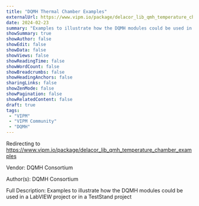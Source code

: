 ```yaml
---
title: "DQMH Thermal Chamber Examples"
externalUrl: https://www.vipm.io/package/delacor_lib_qmh_temperature_chamber_examples
date: 2024-02-23
summary: "Examples to illustrate how the DQMH modules could be used in a LabVIEW project or in a TestStand project"
showSummary: true
showAuthor: false
showEdit: false
showData: false
showViews: false
showReadingTime: false
showWordCount: false
showBreadcrumbs: false
showHeadingAnchors: false
sharingLinks: false
showZenMode: false
showPagination: false
showRelatedContent: false
draft: true
tags:
 - "VIPM"
 - "VIPM Community"
 - "DQMH"
---
```


Redirecting to https://www.vipm.io/package/delacor_lib_qmh_temperature_chamber_examples

Vendor: DQMH Consortium

Author(s): DQMH Consortium
 
Full Description:
Examples to illustrate how the DQMH modules could be used in a LabVIEW project or in a TestStand project